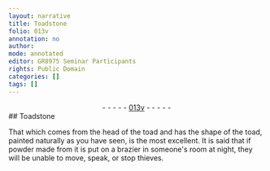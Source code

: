 ```yaml
---
layout: narrative
title: Toadstone
folio: 013v
annotation: no
author:
mode: annotated
editor: GR8975 Seminar Participants
rights: Public Domain
categories: []
tags: []
---
```


 <div class="folio" align="center">- - - - - <a href="http://gallica.bnf.fr/ark:/12148/btv1b10500001g/f32.image" target="_blank">013v</a> - - - - - </div> 
## Toadstone

 
That which comes from the head of the toad and has the shape of the toad, painted naturally as you have seen, is the most excellent. It is said that if powder made from it is put on a brazier in someone's room at night, they will be unable to move, speak, or stop thieves.
 